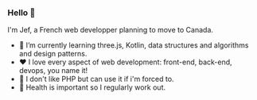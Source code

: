 ### Hello 👋

I'm Jef, a French web developper planning to move to Canada.

- 🌱 I’m currently learning three.js, Kotlin, data structures and algorithms and design patterns.
- ❤️ I love every aspect of web development: front-end, back-end, devops, you name it!
- :hankey: I don't like PHP but can use it if i'm forced to.
- :muscle: Health is important so I regularly work out.
<!--
**jef-schoolmeester/jef-schoolmeester** is a ✨ _special_ ✨ repository because its `README.md` (this file) appears on your GitHub profile.

-->
